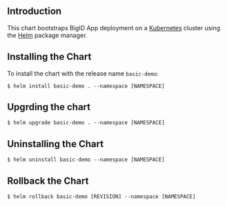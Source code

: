 ## Introduction

This chart bootstraps BigID App deployment on a [Kubernetes](http://kubernetes.io) cluster using the [Helm](https://helm.sh) package manager.

## Installing the Chart

To install the chart with the release name `basic-demo`:

```$ helm install basic-demo . --namespace [NAMESPACE]```

## Upgrding the chart

```$ helm upgrade basic-demo . --namespace [NAMESPACE]```

## Uninstalling the Chart

```$ helm uninstall basic-demo --namespace [NAMESPACE]```

## Rollback the Chart

```$ helm rollback basic-demo [REVISION] --namespace [NAMESPACE]```

